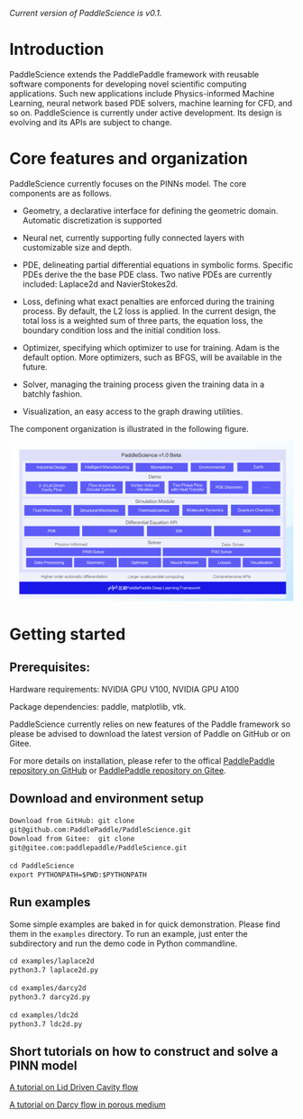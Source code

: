*Current version of PaddleScience is v0.1.*

# Introduction
PaddleScience extends the PaddlePaddle framework with reusable
software components for developing novel scientific computing applications. Such new
applications include Physics-informed Machine Learning, neural network based PDE solvers,
machine learning for CFD, and so on. PaddleScience is currently under active development.
Its design is evolving and its APIs are subject to change.  

# Core features and organization

PaddleScience currently focuses on the PINNs model. The core components are as follows.

- Geometry, a declarative interface for defining the geometric domain. Automatic
    discretization is supported 

- Neural net, currently supporting fully connected layers with customizable size and depth.

- PDE, delineating partial differential equations in symbolic forms. Specific PDEs derive the
    the base PDE class. Two native PDEs are currently included: Laplace2d and NavierStokes2d. 

- Loss, defining what exact penalties are enforced during the training process. By default,
    the L2 loss is applied. In the current design, the total loss is a weighted sum of
    three parts, the equation loss, the boundary condition loss and the initial condition loss.

- Optimizer, specifying which optimizer to use for training. Adam is the default option. More
    optimizers, such as BFGS, will be available in the future.

- Solver, managing the training process given the training data in a batchly fashion.

- Visualization, an easy access to the graph drawing utilities. 

The component organization is illustrated in the following figure. 

![image](./docs/source/img/PaddleScience_arch.png)


# Getting started

## Prerequisites: 

Hardware requirements: NVIDIA GPU V100, NVIDIA GPU A100

Package dependencies: paddle, matplotlib, vtk. 

PaddleScience currently relies on new features of the Paddle framework so please be advised to download the latest version of Paddle on GitHub or on Gitee. 

For more details on installation, please refer to the offical [PaddlePaddle repository on GitHub](https://github.com/PaddlePaddle/Paddle) or [PaddlePaddle repository on Gitee](https://gitee.com/paddlepaddle/Paddle).

## Download and environment setup

```
Download from GitHub: git clone git@github.com:PaddlePaddle/PaddleScience.git
Download from Gitee:  git clone git@gitee.com:paddlepaddle/PaddleScience.git

cd PaddleScience
export PYTHONPATH=$PWD:$PYTHONPATH
```

## Run examples

Some simple examples are baked in for quick demonstration. Please find them in the `examples` directory. To run an example, just enter the subdirectory and run the demo code in Python commandline. 

```
cd examples/laplace2d
python3.7 laplace2d.py

cd examples/darcy2d
python3.7 darcy2d.py

cd examples/ldc2d
python3.7 ldc2d.py
```

## Short tutorials on how to construct and solve a PINN model

[A tutorial on Lid Driven Cavity flow](./examples/ldc2d/README.md)

[A tutorial on Darcy flow in porous medium](./examples/darcy2d/README.md)
